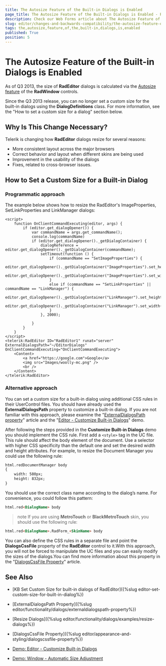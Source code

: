 ```yaml
---
title: The Autosize Feature of the Built-in Dialogs is Enabled
page_title: The Autosize Feature of the Built-in Dialogs is Enabled - RadEditor
description: Check our Web Forms article about The Autosize Feature of the Built-in Dialogs is Enabled.
slug: editor/changes-and-backwards-compatibility/the-autosize-feature-of-the-built-in-dialogs-is-enabled
tags: the,autosize,feature,of,the,built-in,dialogs,is,enabled
published: True
position: 5
---
```


# The Autosize Feature of the Built-in Dialogs is Enabled

As of Q3 2013, the size of **RadEditor** dialogs is calculated via the [Autosize feature](https://demos.telerik.com/aspnet-ajax/window/examples/autosize/defaultcs.aspx) of the **RadWindow** controls.

Since the Q3 2013 release, you can no longer set a custom size for the built-in dialogs using the **DialogDefinitions**	class. For more information, see the "How to set a custom size for a dialog" section below.

## Why Is This Change Necessary?

Telerik is changing how **RadEditor** dialogs resize for several reasons:

* More consistent layout across the major browsers
* Correct behavior and layout when different skins are being used
* Improvement in the usability of the dialogs
* Fixes, related to cross-browser issues.

## How to Set a Custom Size for a Built-in Dialog

### Programmatic approach

The example below shows how to resize the RadEditor's ImageProperties, SetLinkProperties and LinkManager dialogs:

````ASP.NET
<script> 
    function OnClientCommandExecuting(editor, args) {
        if (editor.get_dialogOpener()) {
            var commandName = args.get_commandName();
            console.log(commandName)
            if (editor.get_dialogOpener()._getDialogContainer) {
                dialogReference = editor.get_dialogOpener()._getDialogContainer(commandName);
                setTimeout(function () {
                    if (commandName == "SetImageProperties") {
                        editor.get_dialogOpener()._getDialogContainer("ImageProperties").set_height("600px");
                        editor.get_dialogOpener()._getDialogContainer("ImageProperties").set_width("550px");
                    }
                    else if (commandName == "SetLinkProperties" || commandName == "LinkManager") {
                        editor.get_dialogOpener()._getDialogContainer("LinkManager").set_height("600px");
                        editor.get_dialogOpener()._getDialogContainer("LinkManager").set_width("550px");
                    }
                }, 2000);

            }
        }
    }
</script>
<telerik:RadEditor ID="RadEditor1" runat="server" ExternalDialogsPath="~/EditorDialogs" OnClientCommandExecuting="OnClientCommandExecuting">
    <Content>
        <a href="https://google.com">Google</a>
        <img src="Images/woolly-mc.png" />
        <br />
    </Content>
</telerik:RadEditor>
````

### Alternative approach
You can set a custom size for a built-in dialog using additional CSS rules in their UserControl files. You should have already used the **ExternalDialogsPath** property to customize a built-in dialog. If you are not familiar with this approach, please examine the	"[ExternalDialogsPath property](https://www.telerik.com/help/aspnet-ajax/editor-externaldialogspath-property.html)" article and the "[Editor - Customize Built-in Dialogs](https://demos.telerik.com/aspnet-ajax/editor/examples/externaldialogspath/defaultcs.aspx)" demo.

After following the steps provided in the **Customize Built-in Dialogs** demo you should implement the CSS rule. First add a `<style>` tag in the UC file. This rule should affect the body element of the document. Use a selector with higher CSS specificity than the default one and set the desired width and height attributes. For example, to resize the Document Manager you could use the following rule:

````HTML
html.redDocumentManager body 
{
	width: 580px;
	height: 832px;
}
````

You should use the correct class name according to the dialog’s name. For convenience, you could follow this pattern:

````HTML
html.red<DialogName> body
````

>note If you are using **MetroTouch** or **BlackMetroTouch** skin, you should use the following rule:


````HTML
html.red<DialogName>.RadForm_<SkinName> body
````

You can also define the CSS rules in a separate file and point the **DialogsCssFile** property of the **RadEditor** control to it.With this approach, you will not be forced to manipulate the UC files and you can easily modify the sizes of the dialogs.You can find more information about this property in the "[DialogsCssFile Property](https://www.telerik.com/help/aspnet-ajax/editor-dialogscssfile.html)" article.

## See Also

 * [KB Set Custom Size for built-in dialogs of RadEditor]({%slug editor-set-custom-size-for-built-in-dialog%})

 * [ExternalDialogsPath Property]({%slug editor/functionality/dialogs/externaldialogspath-property%})

 * [Resize Dialogs]({%slug editor/functionality/dialogs/examples/resize-dialogs%})

 * [DialogsCssFile Property]({%slug editor/appearance-and-styling/dialogscssfile-property%})

 * [Demo: Editor - Customize Built-in Dialogs](https://demos.telerik.com/aspnet-ajax/editor/examples/externaldialogspath/defaultcs.aspx)

 * [Demo: Window - Automatic Size Adjustment](https://demos.telerik.com/aspnet-ajax/window/examples/autosize/defaultcs.aspx)

